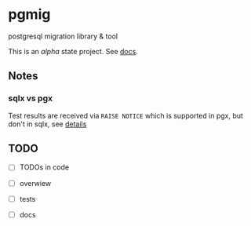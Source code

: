 # pgmig
postgresql migration library &amp; tool

This is an *alpha* state project. See [docs](https://pgmig.github.io/).

## Notes

### sqlx vs pgx

Test results are received via `RAISE NOTICE` which is supported in pgx, but don't in sqlx, see [details](https://stackoverflow.com/a/59276504/5199825)


## TODO

* [ ] TODOs in code
* [ ] overwiew
* [ ] tests
* [ ] docs

